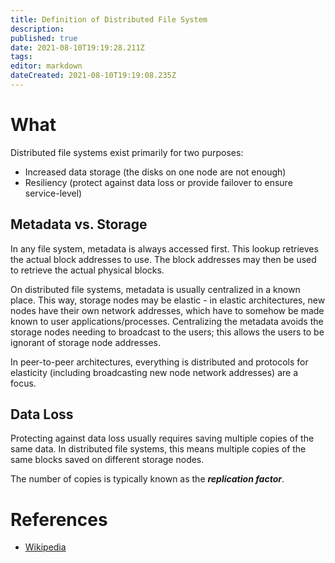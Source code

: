 ```yaml
---
title: Definition of Distributed File System
description: 
published: true
date: 2021-08-10T19:19:28.211Z
tags: 
editor: markdown
dateCreated: 2021-08-10T19:19:08.235Z
---
```


# What
Distributed file systems exist primarily for two purposes:
- Increased data storage (the disks on one node are not enough)
- Resiliency (protect against data loss or provide failover to ensure service-level)

## Metadata vs. Storage
In any file system, metadata is always accessed first. This lookup retrieves the actual block addresses to use. The block addresses may then be used to retrieve the actual physical blocks.

On distributed file systems, metadata is usually centralized in a known place. This way, storage nodes may be elastic - in elastic architectures, new nodes have their own network addresses, which have to somehow be made known to user applications/processes. Centralizing the metadata avoids the storage nodes needing to broadcast to the users; this allows the users to be ignorant of storage node addresses.

In peer-to-peer architectures, everything is distributed and protocols for elasticity (including broadcasting new node network addresses) are a focus.

## Data Loss
Protecting against data loss usually requires saving multiple copies of the same data. In distributed file systems, this means multiple copies of the same blocks saved on different storage nodes.

The number of copies is typically known as the ***replication factor***.

# References
- [Wikipedia](https://en.wikipedia.org/wiki/Clustered_file_system#Distributed_file_systems)

